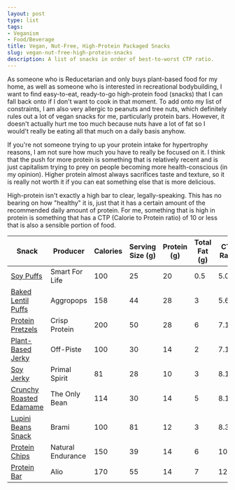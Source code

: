 ```yaml
---
layout: post
type: list
tags:
- Veganism
- Food/Beverage
title: Vegan, Nut-Free, High-Protein Packaged Snacks
slug: vegan-nut-free-high-protein-snacks
description: A list of snacks in order of best-to-worst CTP ratio.
---
```


As someone who is Reducetarian and only buys plant-based food for my home, as well as someone who is interested in recreational bodybuilding, I want to find easy-to-eat, ready-to-go high-protein food (snacks) that I can fall back onto if I don't want to cook in that moment. To add onto my list of constraints, I am also very allergic to peanuts and tree nuts, which definitely rules out a lot of vegan snacks for me, particularly protein bars. However, it doesn't actually hurt me too much because nuts have a lot of fat so I would't really be eating all that much on a daily basis anyhow.

If you're not someone trying to up your protein intake for hypertrophy reasons, I am not sure how much you have to really be focused on it. I think that the push for more protein is something that is relatively recent and is just capitalism trying to prey on people becoming more health-conscious (in my opinion). Higher protein almost always sacrifices taste and texture, so it is really not worth it if you can eat something else that is more delicious.

High-protein isn't exactly a high bar to clear, legally-speaking. This has no bearing on how "healthy" it is, just that it has a certain amount of the recommended daily amount of protein. For me, something that is high in protein is something that has a CTP (Calorie to Protein ratio) of 10 or less that is also a sensible portion of food.

<!-- https://tabletomarkdown.com/convert-spreadsheet-to-markdown/ -->

| Snack                                                                                                | Producer          | Calories | Serving Size (g) | Protein (g) | Total Fat (g) | CTP Ratio |
| ---------------------------------------------------------------------------------------------------- | ----------------- | -------- | ---------------- | ----------- | ------------- | --------- |
| [Soy Puffs](https://www.amazon.com/dp/B0876DXBXN)                                                    | Smart For Life    | 100      | 25               | 20          | 0.5           | 5.00      |
| [Baked Lentil Puffs](https://www.amazon.com/dp/B0F1NH2WJF)                                           | Aggropops         | 158      | 44               | 28          | 3             | 5.64      |
| [Protein Pretzels](https://www.amazon.com/dp/B0CZT2Q787)                                             | Crisp Protein     | 200      | 50               | 28          | 6             | 7.14      |
| [Plant-Based Jerky](https://www.amazon.com/Off-Piste-Teriyaki-Plant-Based-Jerky-1-8oz/dp/B0DCKRVGPV) | Off-Piste         | 100      | 30               | 14          | 2             | 7.14      |
| [Soy Jerky](https://www.amazon.com/Primal-Spirit-Vegan-Jerky-Preservatives/dp/B07K8SNZ6J)            | Primal Spirit     | 81       | 28               | 10          | 3             | 8.10      |
| [Crunchy Roasted Edamame](https://www.amazon.com/dp/B08R6DZXYV)                                      | The Only Bean     | 114      | 30               | 14          | 5             | 8.14      |
| [Lupini Beans Snack](https://www.amazon.com/dp/B01NAIRNWE)                                           | Brami             | 100      | 81               | 12          | 3             | 8.33      |
| [Protein Chips](https://www.amazon.com/dp/B0CBVQ9CYS)                                                | Natural Endurance | 150      | 39               | 14          | 6             | 10.71     |
| [Protein Bar](https://livealio.com/products/cookie-dough-protein-bar)                                | Alio              | 170      | 55               | 14          | 7             | 12.14     |